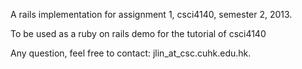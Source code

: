 A rails implementation for assignment 1, csci4140, semester 2, 2013.

To be used as a ruby on rails demo for the tutorial of csci4140

Any question, feel free to contact: jlin_at_csc.cuhk.edu.hk.
